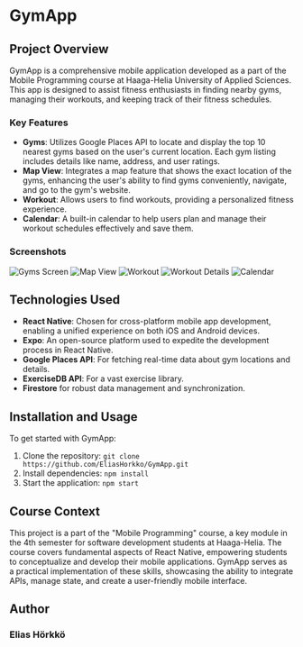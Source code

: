 # GymApp

## Project Overview

GymApp is a comprehensive mobile application developed as a part of the Mobile Programming course at Haaga-Helia University of Applied Sciences. This app is designed to assist fitness enthusiasts in finding nearby gyms, managing their workouts, and keeping track of their fitness schedules.

### Key Features

- **Gyms**: Utilizes Google Places API to locate and display the top 10 nearest gyms based on the user's current location. Each gym listing includes details like name, address, and user ratings.
- **Map View**: Integrates a map feature that shows the exact location of the gyms, enhancing the user's ability to find gyms conveniently, navigate, and go to the gym's website.
- **Workout**: Allows users to find workouts, providing a personalized fitness experience.
- **Calendar**: A built-in calendar to help users plan and manage their workout schedules effectively and save them.

### Screenshots

![Gyms Screen](https://github.com/EliasHorkko/GymApp/raw/577d2a8fe00223b8374af808c752157d17969d42/assets/img/IMG_8132.PNG)
![Map View](https://github.com/EliasHorkko/GymApp/raw/577d2a8fe00223b8374af808c752157d17969d42/assets/img/IMG_8133.PNG)
![Workout](https://github.com/EliasHorkko/GymApp/raw/577d2a8fe00223b8374af808c752157d17969d42/assets/img/IMG_8134.PNG)
![Workout Details](https://github.com/EliasHorkko/GymApp/raw/577d2a8fe00223b8374af808c752157d17969d42/assets/img/IMG_8135.PNG)
![Calendar](https://github.com/EliasHorkko/GymApp/raw/577d2a8fe00223b8374af808c752157d17969d42/assets/img/IMG_8136.PNG)


## Technologies Used

- **React Native**: Chosen for cross-platform mobile app development, enabling a unified experience on both iOS and Android devices.
- **Expo**: An open-source platform used to expedite the development process in React Native.
- **Google Places API**: For fetching real-time data about gym locations and details.
- **ExerciseDB API**: For a vast exercise library.
- **Firestore** for robust data management and synchronization.

## Installation and Usage

To get started with GymApp:

1. Clone the repository: `git clone https://github.com/EliasHorkko/GymApp.git`
2. Install dependencies: `npm install`
3. Start the application: `npm start`

## Course Context

This project is a part of the "Mobile Programming" course, a key module in the 4th semester for software development students at Haaga-Helia. The course covers fundamental aspects of React Native, empowering students to conceptualize and develop their mobile applications. GymApp serves as a practical implementation of these skills, showcasing the ability to integrate APIs, manage state, and create a user-friendly mobile interface.


## Author
### Elias Hörkkö
